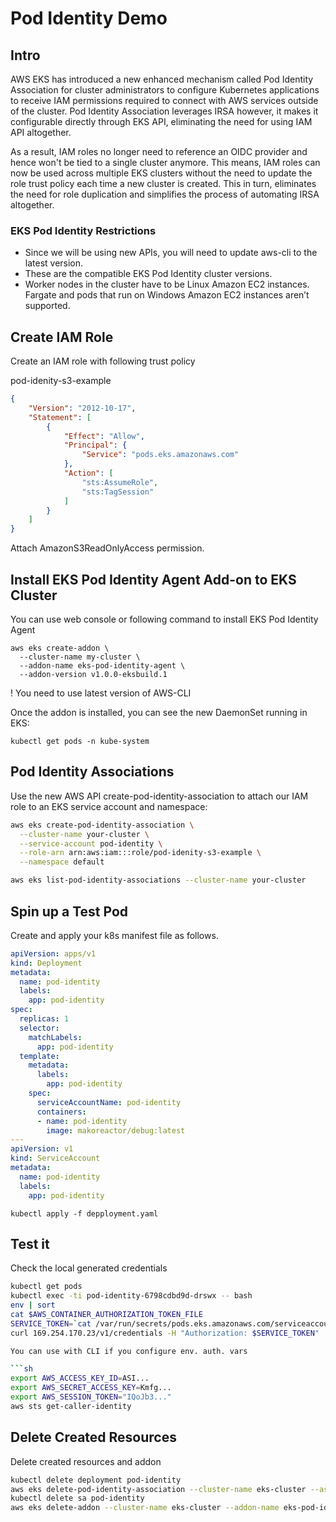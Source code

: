 # Pod Identity Demo

## Intro

AWS EKS has introduced a new enhanced mechanism called Pod Identity Association for cluster administrators to configure Kubernetes applications to receive IAM permissions required to connect with AWS services outside of the cluster. Pod Identity Association leverages IRSA however, it makes it configurable directly through EKS API, eliminating the need for using IAM API altogether.

As a result, IAM roles no longer need to reference an OIDC provider and hence won't be tied to a single cluster anymore. This means, IAM roles can now be used across multiple EKS clusters without the need to update the role trust policy each time a new cluster is created. This in turn, eliminates the need for role duplication and simplifies the process of automating IRSA altogether.

### EKS Pod Identity Restrictions

- Since we will be using new APIs, you will need to update aws-cli to the latest version.
- These are the compatible EKS Pod Identity cluster versions.
- Worker nodes in the cluster have to be Linux Amazon EC2 instances. Fargate and pods that run on Windows Amazon EC2 instances aren’t supported.

## Create IAM Role

Create an IAM role with following trust policy

pod-idenity-s3-example

```json
{
    "Version": "2012-10-17",
    "Statement": [
        {
            "Effect": "Allow",
            "Principal": {
                "Service": "pods.eks.amazonaws.com"
            },
            "Action": [
                "sts:AssumeRole",
                "sts:TagSession"
            ]
        }
    ]
}
```

Attach AmazonS3ReadOnlyAccess permission.

## Install EKS Pod Identity Agent Add-on to EKS Cluster

You can use web console or following command to install  EKS Pod Identity Agent

```shell
aws eks create-addon \
  --cluster-name my-cluster \
  --addon-name eks-pod-identity-agent \
  --addon-version v1.0.0-eksbuild.1
```

! You need to use latest version of AWS-CLI

Once the addon is installed, you can see the new DaemonSet running in EKS:

`kubectl get pods -n kube-system`

## Pod Identity Associations

Use the new AWS API create-pod-identity-association to attach our IAM role to an EKS service account and namespace:

```sh
aws eks create-pod-identity-association \
  --cluster-name your-cluster \
  --service-account pod-identity \
  --role-arn arn:aws:iam:::role/pod-idenity-s3-example \
  --namespace default

aws eks list-pod-identity-associations --cluster-name your-cluster
```

## Spin up a Test Pod

Create and apply your k8s manifest file as follows.

```yaml
apiVersion: apps/v1
kind: Deployment
metadata:
  name: pod-identity
  labels:
    app: pod-identity
spec:
  replicas: 1
  selector:
    matchLabels:
      app: pod-identity
  template:
    metadata:
      labels:
        app: pod-identity
    spec:
      serviceAccountName: pod-identity
      containers:
      - name: pod-identity
        image: makoreactor/debug:latest
---
apiVersion: v1
kind: ServiceAccount
metadata:
  name: pod-identity
  labels:
    app: pod-identity
```

`kubectl apply -f depployment.yaml`


## Test it

Check the local generated credentials

```sh
kubectl get pods
kubectl exec -ti pod-identity-6798cdbd9d-drswx -- bash
env | sort
cat $AWS_CONTAINER_AUTHORIZATION_TOKEN_FILE
SERVICE_TOKEN=`cat /var/run/secrets/pods.eks.amazonaws.com/serviceaccount/eks-pod-identity-token` 
curl 169.254.170.23/v1/credentials -H "Authorization: $SERVICE_TOKEN"

You can use with CLI if you configure env. auth. vars

```sh
export AWS_ACCESS_KEY_ID=ASI...
export AWS_SECRET_ACCESS_KEY=Kmfg...
export AWS_SESSION_TOKEN="IQoJb3..." 
aws sts get-caller-identity
```

## Delete Created Resources

Delete created resources and addon

```sh
kubectl delete deployment pod-identity
aws eks delete-pod-identity-association --cluster-name eks-cluster --association-id a-kvbxt9pyavos3iwxy
kubectl delete sa pod-identity
aws eks delete-addon --cluster-name eks-cluster --addon-name eks-pod-identity-agent
```
